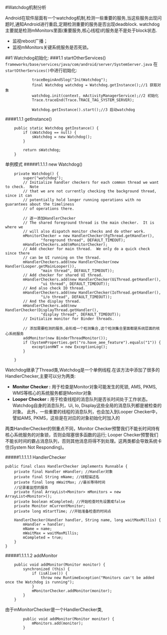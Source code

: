 #Watchdog机制分析

Android在软件层面有一个watchdog机制,检测一些重要的服务,当这些服务出现问题时,通知Android进行重启,定期检测重要的服务是否出现deadblock.
watchdog主要就是检测mMonitors里面(重要服务,核心线程)的服务是不是处于block状态.

- 监视reboot广播；  
- 监视mMonitors关键系统服务是否死锁。  

##1 Watchdog初始化:
###1.1 startOtherServices()
`frameworks/base/services/java/com/android/server/SystemServer.java`
在`startOtherServices()`中进行初始化:
```
            traceBeginAndSlog("InitWatchdog");
            final Watchdog watchdog = Watchdog.getInstance();//1 获取对象
            watchdog.init(context, mActivityManagerService);//2 初始化
            Trace.traceEnd(Trace.TRACE_TAG_SYSTEM_SERVER);

            Watchdog.getInstance().start();//3 启动watchdog
```
####1.1.1 getInstance()
```
    public static Watchdog getInstance() {
        if (sWatchdog == null) {
            sWatchdog = new Watchdog();
        }

        return sWatchdog;
    }
```
单例模式
#####1.1.1.1 new Watchdog()
```
    private Watchdog() {
        super("watchdog");
        // Initialize handler checkers for each common thread we want to check.  Note
        // that we are not currently checking the background thread, since it can
        // potentially hold longer running operations with no guarantees about the timeliness
        // of operations there.

        // 逐一添加HandlerChecker
        // The shared foreground thread is the main checker.  It is where we
        // will also dispatch monitor checks and do other work.
        mMonitorChecker = new HandlerChecker(FgThread.getHandler(),
                "foreground thread", DEFAULT_TIMEOUT);
        mHandlerCheckers.add(mMonitorChecker);
        // Add checker for main thread.  We only do a quick check since there
        // can be UI running on the thread.
        mHandlerCheckers.add(new HandlerChecker(new Handler(Looper.getMainLooper()),
                "main thread", DEFAULT_TIMEOUT));
        // Add checker for shared UI thread.
        mHandlerCheckers.add(new HandlerChecker(UiThread.getHandler(),
                "ui thread", DEFAULT_TIMEOUT));
        // And also check IO thread.
        mHandlerCheckers.add(new HandlerChecker(IoThread.getHandler(),
                "i/o thread", DEFAULT_TIMEOUT));
        // And the display thread.
        mHandlerCheckers.add(new HandlerChecker(DisplayThread.getHandler(),
                "display thread", DEFAULT_TIMEOUT));
        // Initialize monitor for Binder threads.

        // 添加需要检测的服务,会形成一个检测集合,这个检测集合里面都是系统层面的核心系统服务
        addMonitor(new BinderThreadMonitor());
        if (SystemProperties.get("ro.have_aee_feature").equals("1")) {
            exceptionHWT = new ExceptionLog();
        }

    }
```
Watchdog继承了Thread类,Watchdog是一个单例线程.在该方法中添加了很多的HandlerChecker,主要可以分为两类:  

- **Monitor Checker :** 用于检查是Monitor对象可能发生的死锁, AMS, PKMS, WMS等核心的系统服务都是Monitor对象  
- **Looper Checker :** 用于检查线程的消息队列是否长时间处于工作状态。Watchdog自身的消息队列，Ui, Io, Display这些全局的消息队列都是被检查的对象。
   此外，一些重要的线程的消息队列，也会加入到Looper Checker中，譬如AMS, PKMS，这些是在对应的对象初始化时加入的  

两类HandlerChecker的侧重点不同，Monitor Checker预警我们不能长时间持有核心系统服务的对象锁，否则会阻塞很多函数的运行;
Looper Checker预警我们不能长时间的霸占消息队列，否则其他消息将得不到处理。这两类都会导致系统卡住(System Not Responding)。

#####1.1.1.1.1 HandlerChecker
```
public final class HandlerChecker implements Runnable {
    private final Handler mHandler; //Handler对象
    private final String mName; //线程描述名
    private final long mWaitMax; //最长等待时间
    //记录着监控的服务
    private final ArrayList<Monitor> mMonitors = new ArrayList<Monitor>();
    private boolean mCompleted; //开始检查时先设置成false
    private Monitor mCurrentMonitor;
    private long mStartTime; //开始准备检查的时间点

    HandlerChecker(Handler handler, String name, long waitMaxMillis) {
        mHandler = handler;
        mName = name;
        mWaitMax = waitMaxMillis;
        mCompleted = true;
    }
}
```
#####1.1.1.1.2 addMonitor
```
    public void addMonitor(Monitor monitor) { 
        synchronized (this) {
            if (isAlive()) {
                throw new RuntimeException("Monitors can't be added once the Watchdog is running");
            }
            mMonitorChecker.addMonitor(monitor);
        }
    }
```
由于mMonitorChecker是一个HandlerChecker类,
```
        public void addMonitor(Monitor monitor) {                                                                                                                        
            mMonitors.add(monitor);
        }
```








